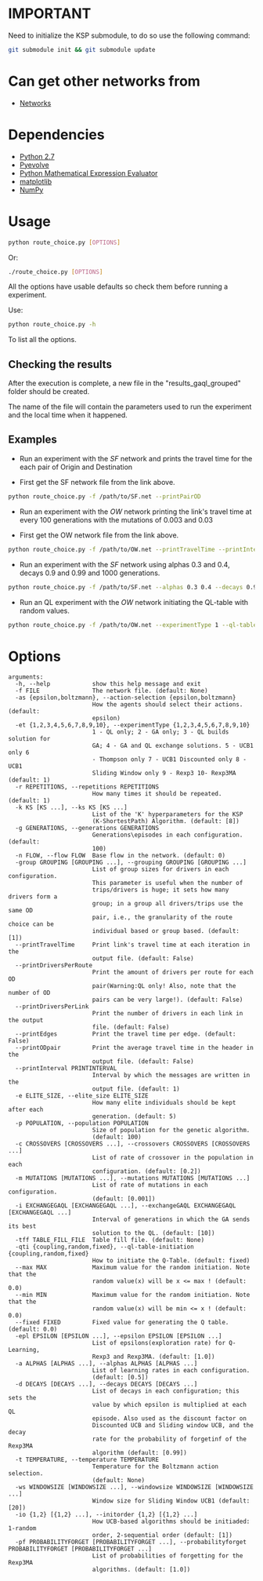 IMPORTANT
=========
Need to initialize the KSP submodule, to do so use the following command:
```sh
git submodule init && git submodule update
```

Can get other networks from
===========================
 * [Networks](https://github.com/maslab-ufrgs/network-files)

Dependencies
============
 * [Python 2.7](https://www.python.org/downloads/)
 * [Pyevolve](https://sourceforge.net/projects/pyevolve/)
 * [Python Mathematical Expression Evaluator](https://pypi.python.org/pypi/py_expression_eval)
 * [matplotlib](http://matplotlib.org/)
 * [NumPy](http://www.numpy.org/)

Usage
=====

```sh
python route_choice.py [OPTIONS]
```
Or:
```sh
./route_choice.py [OPTIONS]
```

All the options have usable defaults so check them before running a experiment.

Use:

```sh
python route_choice.py -h
```

To list all the options.

Checking the results
--------------------

After the execution is complete, a new file in the "results_gaql_grouped" folder
should be created.

The name of the file will contain the parameters used to run the experiment
and the local time when it happened.

Examples
--------

* Run an experiment with the *SF* network and prints the travel time
  for the each pair of Origin and Destination
  
* First get the SF network file from the link above.

```sh
python route_choice.py -f /path/to/SF.net --printPairOD
```

* Run an experiment with the *OW* network printing the link's travel time at every
100 generations with the mutations of 0.003 and 0.03

* First get the OW network file from the link above.
```sh
python route_choice.py -f /path/to/OW.net --printTravelTime --printInterval 100 --mutations 0.003 0.03
```

* Run an experiment with the *SF* network using alphas 0.3 and 0.4,
decays 0.9 and 0.99 and 1000 generations.

```sh
python route_choice.py -f /path/to/SF.net --alphas 0.3 0.4 --decays 0.9 0.99 --generations 1000
```

* Run an QL experiment with the *OW* network initiating the QL-table with random values.

```sh
python route_choice.py -f /path/to/OW.net --experimentType 1 --ql-table-initiation random
```

Options
=======

```
arguments:
  -h, --help            show this help message and exit
  -f FILE               The network file. (default: None)
  -as {epsilon,boltzmann}, --action-selection {epsilon,boltzmann}
                        How the agents should select their actions. (default:
                        epsilon)
  -et {1,2,3,4,5,6,7,8,9,10}, --experimentType {1,2,3,4,5,6,7,8,9,10}
                        1 - QL only; 2 - GA only; 3 - QL builds solution for
                        GA; 4 - GA and QL exchange solutions. 5 - UCB1 only 6
                        - Thompson only 7 - UCB1 Discounted only 8 - UCB1
                        Sliding Window only 9 - Rexp3 10- Rexp3MA (default: 1)
  -r REPETITIONS, --repetitions REPETITIONS
                        How many times it should be repeated. (default: 1)
  -k KS [KS ...], --ks KS [KS ...]
                        List of the 'K' hyperparameters for the KSP
                        (K-ShortestPath) Algorithm. (default: [8])
  -g GENERATIONS, --generations GENERATIONS
                        Generations\episodes in each configuration. (default:
                        100)
  -n FLOW, --flow FLOW  Base flow in the network. (default: 0)
  -group GROUPING [GROUPING ...], --grouping GROUPING [GROUPING ...]
                        List of group sizes for drivers in each configuration.
                        This parameter is useful when the number of
                        trips/drivers is huge; it sets how many drivers form a
                        group; in a group all drivers/trips use the same OD
                        pair, i.e., the granularity of the route choice can be
                        individual based or group based. (default: [1])
  --printTravelTime     Print link's travel time at each iteration in the
                        output file. (default: False)
  --printDriversPerRoute
                        Print the amount of drivers per route for each OD
                        pair(Warning:QL only! Also, note that the number of OD
                        pairs can be very large!). (default: False)
  --printDriversPerLink
                        Print the number of drivers in each link in the output
                        file. (default: False)
  --printEdges          Print the travel time per edge. (default: False)
  --printODpair         Print the average travel time in the header in the
                        output file. (default: False)
  --printInterval PRINTINTERVAL
                        Interval by which the messages are written in the
                        output file. (default: 1)
  -e ELITE_SIZE, --elite_size ELITE_SIZE
                        How many elite individuals should be kept after each
                        generation. (default: 5)
  -p POPULATION, --population POPULATION
                        Size of population for the genetic algorithm.
                        (default: 100)
  -c CROSSOVERS [CROSSOVERS ...], --crossovers CROSSOVERS [CROSSOVERS ...]
                        List of rate of crossover in the population in each
                        configuration. (default: [0.2])
  -m MUTATIONS [MUTATIONS ...], --mutations MUTATIONS [MUTATIONS ...]
                        List of rate of mutations in each configuration.
                        (default: [0.001])
  -i EXCHANGEGAQL [EXCHANGEGAQL ...], --exchangeGAQL EXCHANGEGAQL [EXCHANGEGAQL ...]
                        Interval of generations in which the GA sends its best
                        solution to the QL. (default: [10])
  -tff TABLE_FILL_FILE  Table fill file. (default: None)
  -qti {coupling,random,fixed}, --ql-table-initiation {coupling,random,fixed}
                        How to initiate the Q-Table. (default: fixed)
  --max MAX             Maximum value for the random initiation. Note that the
                        random value(x) will be x <= max ! (default: 0.0)
  --min MIN             Maximum value for the random initiation. Note that the
                        random value(x) will be min <= x ! (default: 0.0)
  --fixed FIXED         Fixed value for generating the Q table. (default: 0.0)
  -epl EPSILON [EPSILON ...], --epsilon EPSILON [EPSILON ...]
                        List of epsilons(exploration rate) for Q-Learning,
                        Rexp3 and Rexp3MA. (default: [1.0])
  -a ALPHAS [ALPHAS ...], --alphas ALPHAS [ALPHAS ...]
                        List of learning rates in each configuration.
                        (default: [0.5])
  -d DECAYS [DECAYS ...], --decays DECAYS [DECAYS ...]
                        List of decays in each configuration; this sets the
                        value by which epsilon is multiplied at each QL
                        episode. Also used as the discount factor on
                        Discounted UCB and Sliding window UCB, and the decay
                        rate for the probability of forgetinf of the Rexp3MA
                        algorithm (default: [0.99])
  -t TEMPERATURE, --temperature TEMPERATURE
                        Temperature for the Boltzmann action selection.
                        (default: None)
  -ws WINDOWSIZE [WINDOWSIZE ...], --windowsize WINDOWSIZE [WINDOWSIZE ...]
                        Window size for Sliding Window UCB1 (default: [20])
  -io {1,2} [{1,2} ...], --initorder {1,2} [{1,2} ...]
                        How UCB-based algorithms should be initiaded: 1-random
                        order, 2-sequential order (default: [1])
  -pf PROBABILITYFORGET [PROBABILITYFORGET ...], --probabilityforget PROBABILITYFORGET [PROBABILITYFORGET ...]
                        List of probabilities of forgetting for the Rexp3MA
                        algorithms. (default: [1.0])

```
